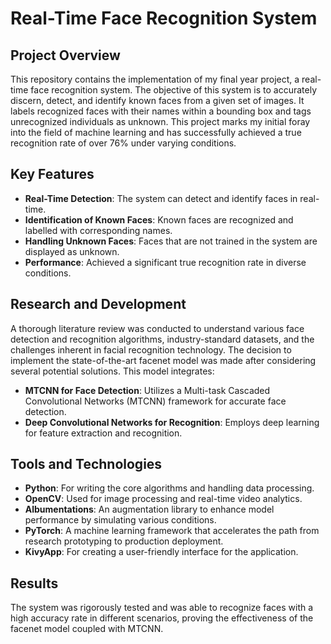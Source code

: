 # Real-Time Face Recognition System

## Project Overview

This repository contains the implementation of my final year project, a real-time face recognition system. The objective of this system is to accurately discern, detect, and identify known faces from a given set of images. It labels recognized faces with their names within a bounding box and tags unrecognized individuals as unknown. This project marks my initial foray into the field of machine learning and has successfully achieved a true recognition rate of over 76% under varying conditions.

## Key Features

- **Real-Time Detection**: The system can detect and identify faces in real-time.
- **Identification of Known Faces**: Known faces are recognized and labelled with corresponding names.
- **Handling Unknown Faces**: Faces that are not trained in the system are displayed as unknown.
- **Performance**: Achieved a significant true recognition rate in diverse conditions.

## Research and Development

A thorough literature review was conducted to understand various face detection and recognition algorithms, industry-standard datasets, and the challenges inherent in facial recognition technology. The decision to implement the state-of-the-art facenet model was made after considering several potential solutions. This model integrates:

- **MTCNN for Face Detection**: Utilizes a Multi-task Cascaded Convolutional Networks (MTCNN) framework for accurate face detection.
- **Deep Convolutional Networks for Recognition**: Employs deep learning for feature extraction and recognition.

## Tools and Technologies

- **Python**: For writing the core algorithms and handling data processing.
- **OpenCV**: Used for image processing and real-time video analytics.
- **Albumentations**: An augmentation library to enhance model performance by simulating various conditions.
- **PyTorch**: A machine learning framework that accelerates the path from research prototyping to production deployment.
- **KivyApp**: For creating a user-friendly interface for the application.

## Results

The system was rigorously tested and was able to recognize faces with a high accuracy rate in different scenarios, proving the effectiveness of the facenet model coupled with MTCNN.
